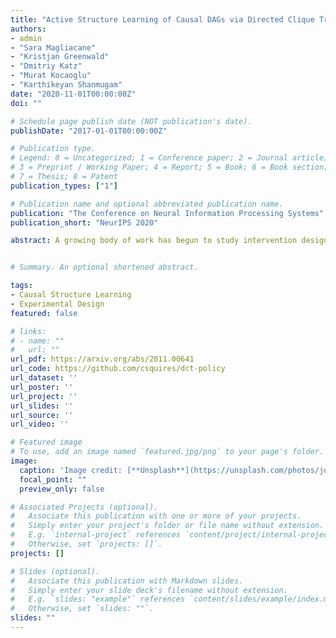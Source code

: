 ```yaml
---
title: "Active Structure Learning of Causal DAGs via Directed Clique Trees"
authors:
- admin
- "Sara Magliacane"
- "Kristjan Greenwald"
- "Dmitriy Katz"
- "Murat Kocaoglu"
- "Karthikeyan Shanmugam"
date: "2020-11-01T00:00:00Z"
doi: ""

# Schedule page publish date (NOT publication's date).
publishDate: "2017-01-01T00:00:00Z"

# Publication type.
# Legend: 0 = Uncategorized; 1 = Conference paper; 2 = Journal article;
# 3 = Preprint / Working Paper; 4 = Report; 5 = Book; 6 = Book section;
# 7 = Thesis; 8 = Patent
publication_types: ["1"]

# Publication name and optional abbreviated publication name.
publication: "The Conference on Neural Information Processing Systems"
publication_short: "NeurIPS 2020"

abstract: A growing body of work has begun to study intervention design for efficient structure learning of causal directed acyclic graphs (DAGs). A typical setting is a causally sufficient setting, i.e. a system with no latent confounders, selection bias, or feedback, when the essential graph of the observational equivalence class (EC) is given as an input and interventions are assumed to be noiseless. Most existing works focus on worst-case or average-case lower bounds for the number of interventions required to orient a DAG. These worst-case lower bounds only establish that the largest clique in the essential graph could make it difficult to learn the true DAG. In this work, we develop a universal lower bound for single-node interventions that establishes that the largest clique is always a fundamental impediment to structure learning. Specifically, we present a decomposition of a DAG into independently orientable components through directed clique trees and use it to prove that the number of single-node interventions necessary to orient any DAG in an EC is at least the sum of half the size of the largest cliques in each chain component of the essential graph. Moreover, we present a two-phase intervention design algorithm that, under certain conditions on the chordal skeleton, matches the optimal number of interventions up to a multiplicative logarithmic factor in the number of maximal cliques. We show via synthetic experiments that our algorithm can scale to much larger graphs than most of the related work and achieves better worst-case performance than other scalable approaches.


# Summary. An optional shortened abstract. 

tags:
- Causal Structure Learning
- Experimental Design
featured: false

# links:
# - name: ""
#   url: ""
url_pdf: https://arxiv.org/abs/2011.00641
url_code: https://github.com/csquires/dct-policy
url_dataset: ''
url_poster: ''
url_project: ''
url_slides: ''
url_source: ''
url_video: ''

# Featured image
# To use, add an image named `featured.jpg/png` to your page's folder. 
image:
  caption: 'Image credit: [**Unsplash**](https://unsplash.com/photos/jdD8gXaTZsc)'
  focal_point: ""
  preview_only: false

# Associated Projects (optional).
#   Associate this publication with one or more of your projects.
#   Simply enter your project's folder or file name without extension.
#   E.g. `internal-project` references `content/project/internal-project/index.md`.
#   Otherwise, set `projects: []`.
projects: []

# Slides (optional).
#   Associate this publication with Markdown slides.
#   Simply enter your slide deck's filename without extension.
#   E.g. `slides: "example"` references `content/slides/example/index.md`.
#   Otherwise, set `slides: ""`.
slides: "" 
---
```


